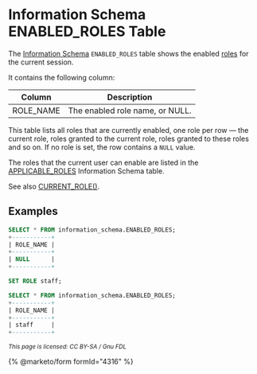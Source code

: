 # Information Schema ENABLED\_ROLES Table

The [Information Schema](../) `ENABLED_ROLES` table shows the enabled [roles](../../../../security/user-account-management/roles/) for the current session.

It contains the following column:

| Column     | Description                     |
| ---------- | ------------------------------- |
| ROLE\_NAME | The enabled role name, or NULL. |

This table lists all roles that are currently enabled, one role per row — the current role, roles granted to the current role, roles granted to these roles and so on. If no role is set, the row contains a `NULL` value.

The roles that the current user can enable are listed in the [APPLICABLE\_ROLES](information-schema-applicable_roles-table.md) Information Schema table.

See also [CURRENT\_ROLE()](../../../sql-functions/secondary-functions/information-functions/current_role.md).

## Examples

```sql
SELECT * FROM information_schema.ENABLED_ROLES;
+-----------+
| ROLE_NAME |
+-----------+
| NULL      |
+-----------+

SET ROLE staff;

SELECT * FROM information_schema.ENABLED_ROLES;
+-----------+
| ROLE_NAME |
+-----------+
| staff     |
+-----------+
```

<sub>_This page is licensed: CC BY-SA / Gnu FDL_</sub>

{% @marketo/form formId="4316" %}
